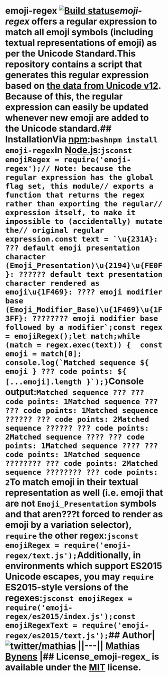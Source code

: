 # emoji-regex [![Build status](https://travis-ci.org/mathiasbynens/emoji-regex.svg?branch=master)](https://travis-ci.org/mathiasbynens/emoji-regex)_emoji-regex_ offers a regular expression to match all emoji symbols (including textual representations of emoji) as per the Unicode Standard.This repository contains a script that generates this regular expression based on [the data from Unicode v12](https://github.com/mathiasbynens/unicode-12.0.0). Because of this, the regular expression can easily be updated whenever new emoji are added to the Unicode standard.## InstallationVia [npm](https://www.npmjs.com/):```bashnpm install emoji-regex```In [Node.js](https://nodejs.org/):```jsconst emojiRegex = require('emoji-regex');// Note: because the regular expression has the global flag set, this module// exports a function that returns the regex rather than exporting the regular// expression itself, to make it impossible to (accidentally) mutate the// original regular expression.const text = `\u{231A}: ??? default emoji presentation character (Emoji_Presentation)\u{2194}\u{FE0F}: ?????? default text presentation character rendered as emoji\u{1F469}: ???? emoji modifier base (Emoji_Modifier_Base)\u{1F469}\u{1F3FF}: ???????? emoji modifier base followed by a modifier`;const regex = emojiRegex();let match;while (match = regex.exec(text)) {  const emoji = match[0];  console.log(`Matched sequence ${ emoji } ??? code points: ${ [...emoji].length }`);}```Console output:```Matched sequence ??? ??? code points: 1Matched sequence ??? ??? code points: 1Matched sequence ?????? ??? code points: 2Matched sequence ?????? ??? code points: 2Matched sequence ???? ??? code points: 1Matched sequence ???? ??? code points: 1Matched sequence ???????? ??? code points: 2Matched sequence ???????? ??? code points: 2```To match emoji in their textual representation as well (i.e. emoji that are not `Emoji_Presentation` symbols and that aren???t forced to render as emoji by a variation selector), `require` the other regex:```jsconst emojiRegex = require('emoji-regex/text.js');```Additionally, in environments which support ES2015 Unicode escapes, you may `require` ES2015-style versions of the regexes:```jsconst emojiRegex = require('emoji-regex/es2015/index.js');const emojiRegexText = require('emoji-regex/es2015/text.js');```## Author| [![twitter/mathias](https://gravatar.com/avatar/24e08a9ea84deb17ae121074d0f17125?s=70)](https://twitter.com/mathias "Follow @mathias on Twitter") ||---|| [Mathias Bynens](https://mathiasbynens.be/) |## License_emoji-regex_ is available under the [MIT](https://mths.be/mit) license.